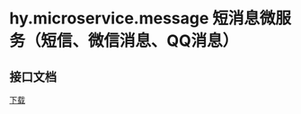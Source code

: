 # hy.microservice.message 短消息微服务（短信、微信消息、QQ消息）



接口文档
------
  
[下载](./hy.microservice.message/doc/OpenApi.接口说明-短消息微服务.docx)